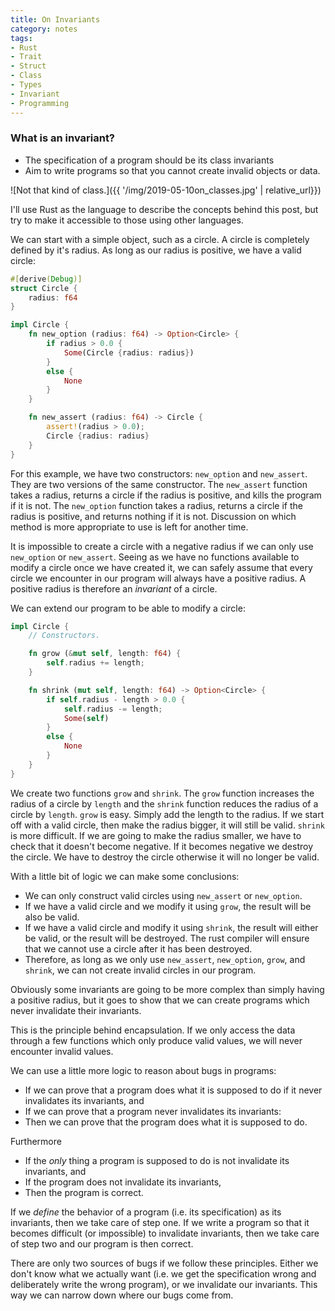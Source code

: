 ```yaml
---
title: On Invariants
category: notes
tags:
- Rust
- Trait
- Struct
- Class
- Types
- Invariant
- Programming
---
```


### What is an invariant? 

- The specification of a program should be its class invariants
- Aim to write programs so that you cannot create invalid objects or data.

![Not that kind of class.]({{ '/img/2019-05-10on_classes.jpg' | relative_url}})

I'll use Rust as the language to describe the concepts behind this post, but try to make it accessible to those using other languages.

We can start with a simple object, such as a circle. A circle is completely defined by it's radius. As long as our radius is positive, we have a valid circle:

```rust
#[derive(Debug)]
struct Circle {
    radius: f64
}

impl Circle {
    fn new_option (radius: f64) -> Option<Circle> {
        if radius > 0.0 {
            Some(Circle {radius: radius})
        }
        else {
            None
        }
    }

    fn new_assert (radius: f64) -> Circle {
        assert!(radius > 0.0);
        Circle {radius: radius}
    }
}
```

For this example, we have two constructors: `new_option` and `new_assert`. They are two versions of the same constructor. The `new_assert` function takes a radius, returns a circle if the radius is positive, and kills the program if it is not. The `new_option` function takes a radius, returns a circle if the radius is positive, and returns nothing if it is not. Discussion on which method is more appropriate to use is left for another time.

It is impossible to create a circle with a negative radius if we can only use `new_option` or `new_assert`. Seeing as we have no functions available to modify a circle once we have created it, we can safely assume that every circle we encounter in our program will always have a positive radius. A positive radius is therefore an *invariant* of a circle.

We can extend our program to be able to modify a circle:

```rust
impl Circle {
    // Constructors.

    fn grow (&mut self, length: f64) {
        self.radius += length;
    }

    fn shrink (mut self, length: f64) -> Option<Circle> {
        if self.radius - length > 0.0 {
            self.radius -= length;
            Some(self)
        }
        else {
            None
        }
    }
}
```

We create two functions `grow` and `shrink`. The `grow` function increases the radius of a circle by `length` and the `shrink` function reduces the radius of a circle by `length`. `grow` is easy. Simply add the length to the radius. If we start off with a valid circle, then make the radius bigger, it will still be valid. `shrink` is more difficult. If we are going to make the radius smaller, we have to check that it doesn't become negative. If it becomes negative we destroy the circle. We have to destroy the circle otherwise it will no longer be valid.

With a little bit of logic we can make some conclusions:

- We can only construct valid circles using `new_assert` or `new_option`.
- If we have a valid circle and we modify it using `grow`, the result will be also be valid.
- If we have a valid circle and modify it using `shrink`, the result will either be valid, or the result will be destroyed. The rust compiler will ensure that we cannot use a circle after it has been destroyed.
- Therefore, as long as we only use `new_assert`, `new_option`, `grow`, and `shrink`, we can not create invalid circles in our program.

Obviously some invariants are going to be more complex than simply having a positive radius, but it goes to show that we can create programs which never invalidate their invariants.

This is the principle behind encapsulation. If we only access the data through a few functions which only produce valid values, we will never encounter invalid values.

We can use a little more logic to reason about bugs in programs:

- If we can prove that a program does what it is supposed to do if it never invalidates its invariants, and
- If we can prove that a program never invalidates its invariants:
- Then we can prove that the program does what it is supposed to do.

Furthermore

- If the *only* thing a program is supposed to do is not invalidate its invariants, and
- If the program does not invalidate its invariants,
- Then the program is correct.

If we *define* the behavior of a program (i.e. its specification) as its invariants, then we take care of step one. If we write a program so that it becomes difficult (or impossible) to invalidate invariants, then we take care of step two and our program is then correct.

There are only two sources of bugs if we follow these principles. Either we don't know what we actually want (i.e. we get the specification wrong and deliberately write the wrong program), or we invalidate our invariants. This way we can narrow down where our bugs come from.